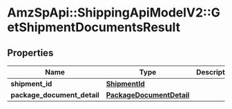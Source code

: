 # AmzSpApi::ShippingApiModelV2::GetShipmentDocumentsResult

## Properties
Name | Type | Description | Notes
------------ | ------------- | ------------- | -------------
**shipment_id** | [**ShipmentId**](ShipmentId.md) |  | 
**package_document_detail** | [**PackageDocumentDetail**](PackageDocumentDetail.md) |  | 

